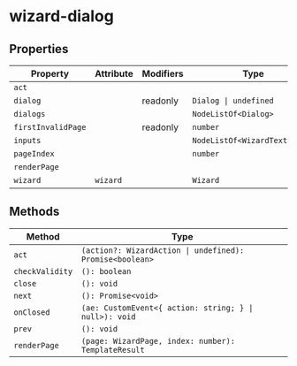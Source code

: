 # wizard-dialog

## Properties

| Property           | Attribute | Modifiers | Type                          | Default |
|--------------------|-----------|-----------|-------------------------------|---------|
| `act`              |           |           |                               |         |
| `dialog`           |           | readonly  | `Dialog \| undefined`         |         |
| `dialogs`          |           |           | `NodeListOf<Dialog>`          |         |
| `firstInvalidPage` |           | readonly  | `number`                      |         |
| `inputs`           |           |           | `NodeListOf<WizardTextField>` |         |
| `pageIndex`        |           |           | `number`                      | 0       |
| `renderPage`       |           |           |                               |         |
| `wizard`           | `wizard`  |           | `Wizard`                      | []      |

## Methods

| Method          | Type                                             |
|-----------------|--------------------------------------------------|
| `act`           | `(action?: WizardAction \| undefined): Promise<boolean>` |
| `checkValidity` | `(): boolean`                                    |
| `close`         | `(): void`                                       |
| `next`          | `(): Promise<void>`                              |
| `onClosed`      | `(ae: CustomEvent<{ action: string; } \| null>): void` |
| `prev`          | `(): void`                                       |
| `renderPage`    | `(page: WizardPage, index: number): TemplateResult` |
